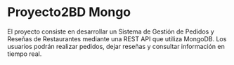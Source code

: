 # Proyecto2BD Mongo
El proyecto consiste en desarrollar un Sistema de Gestión de Pedidos y Reseñas de Restaurantes mediante una REST API que utiliza MongoDB. Los usuarios podrán realizar pedidos, dejar reseñas y consultar información en tiempo real.
